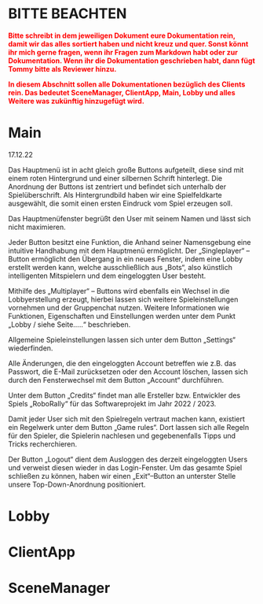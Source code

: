# BITTE BEACHTEN
**<span style="color:red">
Bitte schreibt in dem jeweiligen Dokument eure Dokumentation rein, damit wir das alles sortiert haben und nicht kreuz und quer.
Sonst könnt ihr mich gerne fragen, wenn ihr Fragen zum Markdown habt oder zur Dokumentation.
Wenn ihr die Dokumentation geschrieben habt, dann fügt Tommy bitte als Reviewer hinzu.
</span>**

**<span style="color:red">
In diesem Abschnitt sollen alle Dokumentationen bezüglich des Clients rein.
Das bedeutet SceneManager, ClientApp, Main, Lobby und alles Weitere was zukünftig hinzugefügt wird.
</span>**

# Main
17.12.22

Das Hauptmenü ist in acht gleich große Buttons aufgeteilt, diese sind mit einem roten Hintergrund und einer silbernen Schrift hinterlegt. Die Anordnung der Buttons ist zentriert und befindet sich unterhalb der Spielüberschrift. Als Hintergrundbild haben wir eine Spielfeldkarte ausgewählt, die somit einen ersten Eindruck vom Spiel erzeugen soll.

Das Hauptmenüfenster begrüßt den User mit seinem Namen und lässt sich nicht maximieren.

Jeder Button besitzt eine Funktion, die Anhand seiner Namensgebung eine intuitive Handhabung mit dem Hauptmenü ermöglicht. Der „Singleplayer“ – Button ermöglicht den Übergang in ein neues Fenster, indem eine Lobby erstellt werden kann, welche ausschließlich aus „Bots“, also künstlich intelligenten Mitspielern und dem eingeloggten User besteht.

Mithilfe des „Multiplayer“ – Buttons wird ebenfalls ein Wechsel in die Lobbyerstellung erzeugt, hierbei lassen sich weitere Spieleinstellungen vornehmen und der Gruppenchat nutzen. Weitere Informationen wie Funktionen, Eigenschaften und Einstellungen werden unter dem Punkt „Lobby / siehe Seite…..“ beschrieben.

Allgemeine Spieleinstellungen lassen sich unter dem Button „Settings“ wiederfinden.

Alle Änderungen, die den eingeloggten Account betreffen wie z.B. das Passwort, die E-Mail zurücksetzen oder den Account löschen, lassen sich durch den Fensterwechsel mit dem Button „Account“ durchführen.

Unter dem Button „Credits“ findet man alle Ersteller bzw. Entwickler des Spiels „RoboRally“ für das Softwareprojekt im Jahr 2022 / 2023.

Damit jeder User sich mit den Spielregeln vertraut machen kann, existiert ein Regelwerk unter dem Button „Game rules“. Dort lassen sich alle Regeln für den Spieler, die Spielerin nachlesen und gegebenenfalls Tipps und Tricks recherchieren.

Der Button „Logout“ dient dem Ausloggen des derzeit eingeloggten Users und verweist diesen wieder in das Login-Fenster. Um das gesamte Spiel schließen zu können, haben wir einen „Exit“–Button an unterster Stelle unsere Top-Down-Anordnung positioniert.

# Lobby


# ClientApp


# SceneManager
